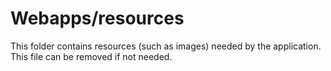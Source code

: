 # Webapps/resources

This folder contains resources (such as images) needed by the application. This file can
be removed if not needed.
